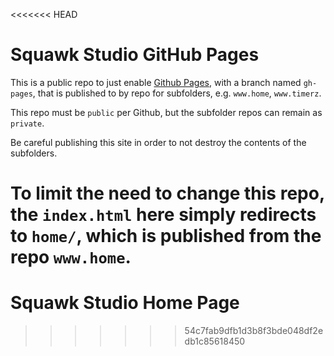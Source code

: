 <<<<<<< HEAD
# Squawk Studio GitHub Pages

This is a public repo to just enable [Github Pages](https://pages.github.com/), with a branch named `gh-pages`, that is published to by repo for subfolders, e.g. `www.home`, `www.timerz`.

This repo must be `public` per Github, but the subfolder repos can remain as `private`.

Be careful publishing this site in order to not destroy the contents of the subfolders. 

To limit the need to change this repo, the `index.html` here simply redirects to `home/`, which is published from the repo `www.home`.
=======
# Squawk Studio Home Page
>>>>>>> 54c7fab9dfb1d3b8f3bde048df2edb1c85618450
